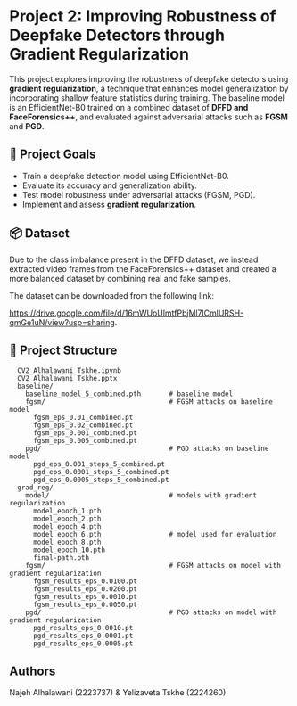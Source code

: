 # Project 2: Improving Robustness of Deepfake Detectors through Gradient Regularization

This project explores improving the robustness of deepfake detectors using **gradient regularization**, a technique that enhances model generalization by incorporating shallow feature statistics during training. The baseline model is an EfficientNet-B0 trained on a combined dataset of **DFFD and FaceForensics++**, and evaluated against adversarial attacks such as **FGSM** and **PGD**.

## 📌 Project Goals

- Train a deepfake detection model using EfficientNet-B0.
- Evaluate its accuracy and generalization ability.
- Test model robustness under adversarial attacks (FGSM, PGD).
- Implement and assess **gradient regularization**.

## 📦 Dataset
Due to the class imbalance present in the DFFD dataset, we instead extracted video frames from the FaceForensics++ dataset and created a more balanced dataset by combining real and fake samples.

The dataset can be downloaded from the following link: 

https://drive.google.com/file/d/16mWUoUlmtfPbjMl7lCmlURSH-qmGe1uN/view?usp=sharing.

## 📁 Project Structure

```project/
  CV2_Alhalawani_Tskhe.ipynb  
  CV2_Alhalawani_Tskhe.pptx
  baseline/
    baseline_model_5_combined.pth       # baseline model
    fgsm/                               # FGSM attacks on baseline model
      fgsm_eps_0.01_combined.pt
      fgsm_eps_0.02_combined.pt
      fgsm_eps_0.001_combined.pt
      fgsm_eps_0.005_combined.pt
    pgd/                                # PGD attacks on baseline model
      pgd_eps_0.001_steps_5_combined.pt
      pgd_eps_0.0001_steps_5_combined.pt
      pgd_eps_0.0005_steps_5_combined.pt
  grad_reg/
    model/                              # models with gradient regularization
      model_epoch_1.pth
      model_epoch_2.pth
      model_epoch_4.pth
      model_epoch_6.pth                 # model used for evaluation
      model_epoch_8.pth
      model_epoch_10.pth
      final-path.pth
    fgsm/                               # FGSM attacks on model with gradient regularization
      fgsm_results_eps_0.0100.pt
      fgsm_results_eps_0.0200.pt
      fgsm_results_eps_0.0010.pt
      fgsm_results_eps_0.0050.pt
    pgd/                                # PGD attacks on model with gradient regularization
      pgd_results_eps_0.0010.pt
      pgd_results_eps_0.0001.pt
      pgd_results_eps_0.0005.pt
```
## Authors

Najeh Alhalawani (2223737) & Yelizaveta Tskhe (2224260)
